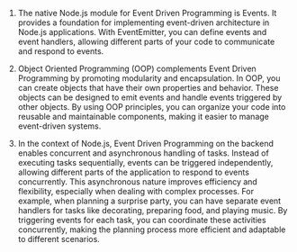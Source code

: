

1. The native Node.js module for Event Driven Programming is Events. It provides a foundation for implementing event-driven architecture in Node.js applications. With EventEmitter, you can define events and event handlers, allowing different parts of your code to communicate and respond to events.

2. Object Oriented Programming (OOP) complements Event Driven Programming by promoting modularity and encapsulation. In OOP, you can create objects that have their own properties and behavior. These objects can be designed to emit events and handle events triggered by other objects. By using OOP principles, you can organize your code into reusable and maintainable components, making it easier to manage event-driven systems.

3. In the context of Node.js, Event Driven Programming on the backend enables concurrent and asynchronous handling of tasks. Instead of executing tasks sequentially, events can be triggered independently, allowing different parts of the application to respond to events concurrently. This asynchronous nature improves efficiency and flexibility, especially when dealing with complex processes. For example, when planning a surprise party, you can have separate event handlers for tasks like decorating, preparing food, and playing music. By triggering events for each task, you can coordinate these activities concurrently, making the planning process more efficient and adaptable to different scenarios.
